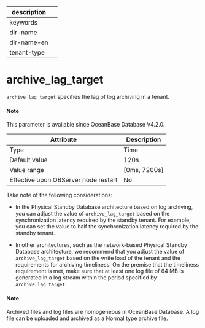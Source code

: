 |description||
|---|---|
|keywords||
|dir-name||
|dir-name-en||
|tenant-type||

# archive_lag_target

`archive_lag_target` specifies the lag of log archiving in a tenant.

<main id="notice" type='explain'>
<h4>Note</h4>
<p>This parameter is available since OceanBase Database V4.2.0. </p>
</main>

| **Attribute** | **Description** |
| --- | --- |
| Type | Time |
| Default value | 120s |
| Value range | [0ms, 7200s] |
| Effective upon OBServer node restart | No |

Take note of the following considerations:

* In the Physical Standby Database architecture based on log archiving, you can adjust the value of `archive_lag_target` based on the synchronization latency required by the standby tenant. For example, you can set the value to half the synchronization latency required by the standby tenant.

* In other architectures, such as the network-based Physical Standby Database architecture, we recommend that you adjust the value of `archive_lag_target` based on the write load of the tenant and the requirements for archiving timeliness. On the premise that the timeliness requirement is met, make sure that at least one log file of 64 MB is generated in a log stream within the period specified by `archive_lag_target`.

<main id="notice" type='explain'>
  <h4>Note</h4>
  <p>Archived files and log files are homogeneous in OceanBase Database. A log file can be uploaded and archived as a Normal type archive file. </p>
</main>

